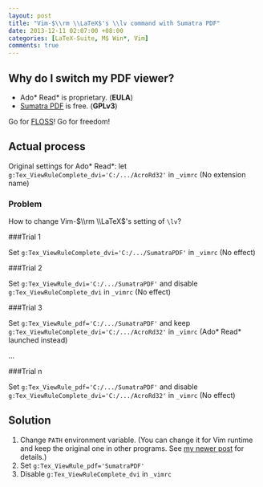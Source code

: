 ```yaml
---
layout: post
title: "Vim-$\\rm \\LaTeX$'s \\lv command with Sumatra PDF"
date: 2013-12-11 02:07:00 +08:00
categories: [LaTeX-Suite, M$ Win*, Vim]
comments: true
---
```


Why do I switch my PDF viewer?
---

* Ado\* Read\* is proprietary. (**EULA**)
* [Sumatra PDF] is free. (**GPLv3**)

Go for [FLOSS]! Go for freedom!

<!-- more -->

Actual process
---

Original settings for Ado\* Read\*: let
`g:Tex_ViewRuleComplete_dvi='C:/.../AcroRd32'` in `_vimrc` (No extension
name)

### Problem

How to change Vim-$\\rm \\LaTeX$\'s setting of `\lv`?

###Trial 1

Set `g:Tex_ViewRuleComplete_dvi='C:/.../SumatraPDF'` in `_vimrc` (No
effect)

###Trial 2

Set `g:Tex_ViewRule_dvi='C:/.../SumatraPDF'` and disable
`g:Tex_ViewRuleComplete_dvi` in `_vimrc` (No effect)

###Trial 3

Set `g:Tex_ViewRule_pdf='C:/.../SumatraPDF'` and keep
`g:Tex_ViewRuleComplete_dvi='C:/.../AcroRd32'` in `_vimrc` (Ado\*
Read\* launched instead)

...

###Trial n

Set `g:Tex_ViewRule_pdf='C:/.../SumatraPDF'` and disable
`g:Tex_ViewRuleComplete_dvi='C:/.../AcroRd32'` in `_vimrc` (No effect)

Solution
---

1.  Change `PATH` environment variable. (You can change it for Vim
    runtime and keep the original one in other programs. See
    [my newer post][np] for details.)
2.  Set `g:Tex_ViewRule_pdf='SumatraPDF'`
3.  Disable `g:Tex_ViewRuleComplete_dvi` in `_vimrc`

[Sumatra PDF]: http://www.sumatrapdfreader.org/free-pdf-reader.html
[FLOSS]: https://en.wikipedia.org/wiki/Free_and_open-source_software#FLOSS
[np]: /blog/2013/12/13/writing-vims-output-to-files/

